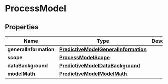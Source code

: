 # ProcessModel

## Properties
Name | Type | Description | Notes
------------ | ------------- | ------------- | -------------
**generalInformation** | [**PredictiveModelGeneralInformation**](PredictiveModelGeneralInformation.md) |  |  [optional]
**scope** | [**ProcessModelScope**](ProcessModelScope.md) |  |  [optional]
**dataBackground** | [**PredictiveModelDataBackground**](PredictiveModelDataBackground.md) |  |  [optional]
**modelMath** | [**PredictiveModelModelMath**](PredictiveModelModelMath.md) |  |  [optional]
